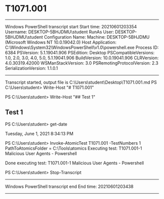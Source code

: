 # T1071.001

**********************
Windows PowerShell transcript start
Start time: 20210601203354
Username: DESKTOP-5BHJDMU\student
RunAs User: DESKTOP-5BHJDMU\student
Configuration Name: 
Machine: DESKTOP-5BHJDMU (Microsoft Windows NT 10.0.19042.0)
Host Application: C:\Windows\System32\WindowsPowerShell\v1.0\powershell.exe
Process ID: 6384
PSVersion: 5.1.19041.906
PSEdition: Desktop
PSCompatibleVersions: 1.0, 2.0, 3.0, 4.0, 5.0, 5.1.19041.906
BuildVersion: 10.0.19041.906
CLRVersion: 4.0.30319.42000
WSManStackVersion: 3.0
PSRemotingProtocolVersion: 2.3
SerializationVersion: 1.1.0.1
**********************
Transcript started, output file is C:\Users\student\Desktop\T1071.001.md
PS C:\Users\student> Write-Host "# T1071.001"

PS C:\Users\student> Write-Host "## Test 1"

## Test 1
PS C:\Users\student> get-date

Tuesday, June 1, 2021 8:34:13 PM


PS C:\Users\student> Invoke-AtomicTest T1071.001 -TestNumbers 1
PathToAtomicsFolder = C:\Tools\atomics
Executing test:
T1071.001-1 Malicious User Agents - Powershell

Done executing test:
T1071.001-1 Malicious User Agents - Powershell

PS C:\Users\student> Stop-Transcript
**********************
Windows PowerShell transcript end
End time: 20210601203438
**********************
